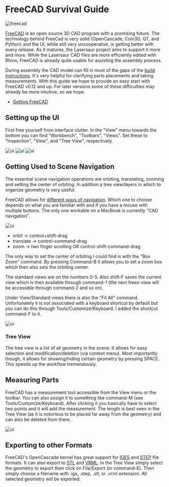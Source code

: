 FreeCAD Survival Guide
=======================

![freecad](http://farm9.staticflickr.com/8187/8128015105_9ebf3c334a_z.jpg)

[FreeCAD](http://sourceforge.net/apps/mediawiki/free-cad/) is an open source 3D CAD program with a promising future. The technology behind FreeCad is very solid (OpenCascade, Coin3D, QT, and Python) and the UI, while still very uncooperative, is getting better with every release. As it matures, the Lasersaur project aims to support it more and more. While the Lasersaur CAD files are more efficiently edited with Rhino, FreeCAD is already quite usable for assisting the assembly process. 

During assembly the CAD model can fill in most of the gaps of the [build instructions](assembly.md). It's very helpful for clarifying parts placements and taking measurements. With this guide we hope to provide an easy start with FreeCAD v0.12 and up. For later versions some of these difficulties may already be more intuitive, so we hope.

- [Getting FreeCAD](http://sourceforge.net/apps/mediawiki/free-cad/index.php?title=Installing)


Setting up the UI
-----------------
First free yourself from interface clutter. In the "View" menu towards the bottom you can find "Workbench", "Toolbars", "Views". Set these to "Inspection", "View", and "Tree View", respectively.

![ui](http://farm9.staticflickr.com/8191/8128014841_8d2d7665f8_n.jpg)
![ui](http://farm9.staticflickr.com/8189/8128042446_d079457a90_n.jpg)
![ui](http://farm9.staticflickr.com/8334/8128042382_2cc7c116a9_n.jpg)


Getting Used to Scene Navigation
--------------------------------
The essential scene navigation operations are orbiting, translating, zooming and setting the center of orbiting. In addition a tree view/layers in which to organize geometry is very useful.

FreeCAD allows for [different ways of navigation](http://sourceforge.net/apps/mediawiki/free-cad/index.php?title=Mouse_Model). Which one to choose depends on what you are familiar with and if you have a mouse with multiple buttons. The only one workable on a MacBook is currently "CAD navigation".

![ui](http://farm9.staticflickr.com/8189/8128042582_fb28710d44_n.jpg)

- orbit -> control+shift-drag
- translate -> control-command-drag
- zoom -> two finger scrolling OR control-shift-command-drag

The only way to set the center of orbiting I could find is with the "Box Zoom" command. By pressing Command-B it allows you to set a zoom box which then also sets the orbiting center.

The standard views are on the numbers 0-5. Also shift-F saves the current view which is then available through command-1 (the next freez-view will be accessible through command-2 and so on). 

Under View/Standard views there is also the "Fit All" command. Unfortunately it is not associated with a keyboard shortcut by default but you can do this through Tools/Customize/Keyboard. I added the shortcut command-F to it.

![ui](http://farm9.staticflickr.com/8054/8128015015_fc92afc455.jpg)

### Tree View
The tree view is a list of all geometry in the scene. It allows for easy selection and modification/deletion (via context menu). Most importantly though, it allows for showing/hiding certain geometry by pressing SPACE. This speeds up the workflow tremendously.


Measuring Parts
---------------
FreeCAD has a measurement tool accessible from the View menu or the toolbar. You can also assign it to something like command-M (see Tools/Customize/Keyboard). After clicking it you basically have to select two points and it will add the measurement. The length is best seen in the Tree View (as it is notorious to be placed far away from the geometry) and can also be deleted from there.

![ui](http://farm9.staticflickr.com/8336/8128015157_5077ec0d4f_m.jpg)


Exporting to other Formats
---------------------------
FreeCAD's OpenCascade kernel has great support for [IGES](http://en.wikipedia.org/wiki/IGES) and [STEP](http://en.wikipedia.org/wiki/ISO_10303) file formats. It can also export to [STL](http://en.wikipedia.org/wiki/STL_%28file_format%29) and [VRML](en.wikipedia.org/wiki/Vrml). In the Tree View simply select the geometry to export then click on File/Export (or command-E). Then simply choose a filename with .igs, .step,  .stl, or .vrml extension. All selected geometry will be exported.


